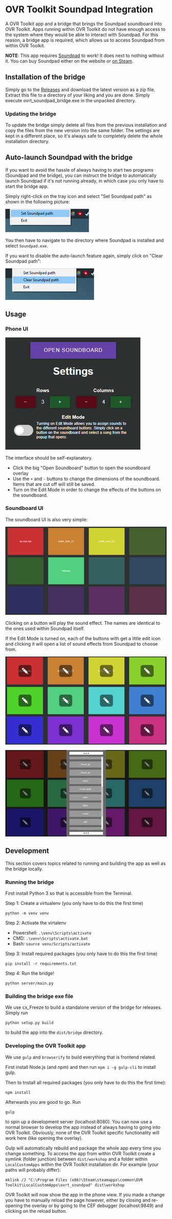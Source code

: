 # OVR Toolkit Soundpad Integration
A OVR Toolkit app and a bridge that brings the Soundpad soundboard into OVR Toolkit.
Apps running within OVR Toolkit do not have enough access to the system where they would be able to interact with Soundpad.
For this reason, a bridge app is required, which allows us to access Soundpad from within OVR Toolkit.

**NOTE**: This app requires [Soundpad](https://leppsoft.com/soundpad/en/) to work! It does next to nothing without it. You can buy Soundpad either on the website or [on Steam](https://store.steampowered.com/app/629520/Soundpad/).

## Installation of the bridge

Simply go to the [Releases](https://github.com/jangxx/OVRT_Soundpad/releases) and download the latest version as a zip file.
Extract this file to a directory of your liking and you are done.
Simply execute ovrt_soundpad_bridge.exe in the unpacked directory.

### Updating the bridge

To update the bridge simply delete all files from the previous installation and copy the files from the new version into the same folder.
The settings are kept in a different place, so it's always safe to completely delete the whole installation directory.

## Auto-launch Soundpad with the bridge

If you want to avoid the hassle of always having to start two programs (Soundpad and the bridge), you can instruct the bridge to automatically launch Soundpad if it's not running already, in which case you only have to start the bridge app.

Simply right-click on the tray icon and select "Set Soundpad path" as shown in the following picture:

![set soundpad path](assets/github/set_soundpad_path.png)

You then have to navigate to the directory where Soundpad is installed and select `Soundpad.exe`.

If you want to disable the auto-launch feature again, simply click on "Clear Soundpad path":

![clear soundpad path](assets/github/clear_soundpad_path.png)

## Usage

### Phone UI

![phone ui](assets/github/phone_interface.png)

The interface should be self-explanatory.
- Click the big "Open Soundboard" button to open the soundboard overlay
- Use the `+` and `-` buttons to change the dimensions of the soundboard. Items that are cut off will still be saved.
- Turn on the Edit Mode in order to change the effects of the buttons on the soundboard.

### Soundboard UI

The soundboard UI is also very simple:

![soundboard ui](assets/github/soundboard_interface.png)

Clicking on a button will play the sound effect. The names are identical to the ones used within Soundpad itself.

If the Edit Mode is turned on, each of the buttons with get a little edit icon and clicking it will open a list of sound effects from Soundpad to choose from.

![soundboard edit mode](assets/github/soundboard_edit_mode.png)

![soundboard sound list](assets/github/soundboard_sound_list.png)

## Development

This section covers topics related to running and building the app as well as the bridge locally.

### Running the bridge

First install Python 3 so that is accessible from the Terminal.

Step 1: Create a virtualenv (you only have to do this the first time)

	python -m venv venv

Step 2: Activate the virtalenv

- Powershell: `.\venv\Scripts\activate`
- CMD: `.\venv\Scripts\activate.bat`
- Bash: `source venv/Scripts/activate`

Step 3: Install required packages (you only have to do this the first time)

	pip install -r requirements.txt

Step 4: Run the bridge!

	python server/main.py

### Building the bridge exe file

We use cx_Freeze to build a standalone version of the bridge for releases.
Simply run

	python setup.py build

to build the app into the `dist/bridge` directory.

### Developing the OVR Toolkit app

We use `gulp` and `browserify` to build everything that is frontend related.

First install Node.js (and npm) and then run `npm i -g gulp-cli` to install gulp.

Then to tnstall all required packages (you only have to do this the first time):

	npm install

Afterwards you are good to go. Run

	gulp

to spin up a development server (localhost:8080).
You can now use a normal browser to develop the app instead of always having to going into OVR Toolkit.
Obviously, none of the OVR Toolkit specific functionality will work here (like opening the overlay).

Gulp will automatically rebuild and package the whole app every time you change something.
To access the app from within OVR Toolkit create a symlink (folder junction) between `dist/workshop` and a folder within `LocalCustomApps` within the OVR Toolkit installation dir.
For example (your paths will probably differ):

	mklink /J "C:\Program Files (x86)\Steam\steamapps\common\OVR Toolkit\LocalCustomApps\ovrt_soundpad" dist\workshop

OVR Toolkit will now show the app in the phone view.
If you made a change you have to manually reload the page however, either by closing and re-opening the overlay or by going to the CEF debugger (localhost:9849) and clicking on the reload button.